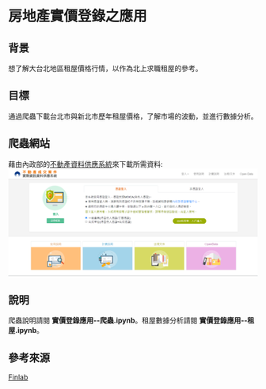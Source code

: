 # 房地產實價登錄之應用
## 背景
想了解大台北地區租屋價格行情，以作為北上求職租屋的參考。
## 目標
通過爬蟲下載台北市與新北市歷年租屋價格，了解市場的波動，並進行數據分析。
## 爬蟲網站
藉由內政部的[不動產資料供應系統](https://plvr.land.moi.gov.tw/Login_input?authfailed=true#)來下載所需資料:
![不動產資料供應系統](不動產資料供應系統.png)
## 說明
爬蟲說明請閱 **實價登錄應用--爬蟲.ipynb**。租屋數據分析請閱 **實價登錄應用--租屋.ipynb**。
## 參考來源
[Finlab](https://www.finlab.tw/)
